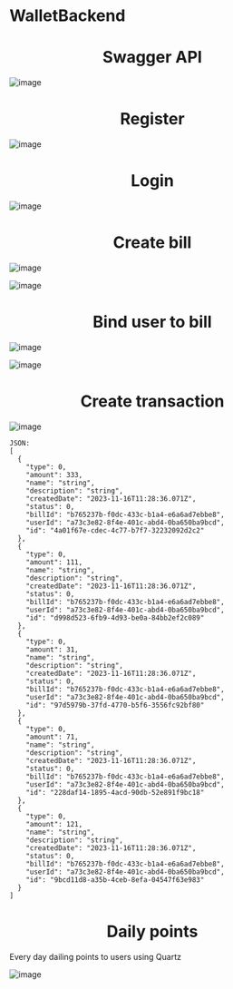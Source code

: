 # WalletBackend

<h1 align="center">Swagger API</h1>

![image](https://github.com/kelass/WalletBackend/assets/69418373/c3cb4d60-c44b-4288-815b-acaddc4a76f6)


<h1 align="center">Register</h1>

![image](https://github.com/kelass/WalletBackend/assets/69418373/ece5fdda-6ea5-43bf-853b-d4246ea4f855)

<h1 align="center">Login</h1>

![image](https://github.com/kelass/WalletBackend/assets/69418373/265f326e-f2cc-4281-8b69-e111ccd6d01d)

<h1 align="center">Create bill</h1>

![image](https://github.com/kelass/WalletBackend/assets/69418373/9de5b9de-8be1-4c88-8a3d-c4207098e8fc)

![image](https://github.com/kelass/WalletBackend/assets/69418373/81e966a1-674b-4c96-8a4e-e7262343762b)


<h1 align="center">Bind user to bill</h1>

![image](https://github.com/kelass/WalletBackend/assets/69418373/b57c26e7-5a5c-4ec9-8d37-b01116fd34de)

![image](https://github.com/kelass/WalletBackend/assets/69418373/b7c72d3e-a423-4405-8a7a-a9c8f6b60dc1)


<h1 align="center">Create transaction</h1>

![image](https://github.com/kelass/WalletBackend/assets/69418373/a52441e8-b931-4903-a44d-1cb75f0a4744)
```
JSON:
[
  {
    "type": 0,
    "amount": 333,
    "name": "string",
    "description": "string",
    "createdDate": "2023-11-16T11:28:36.071Z",
    "status": 0,
    "billId": "b765237b-f0dc-433c-b1a4-e6a6ad7ebbe8",
    "userId": "a73c3e82-8f4e-401c-abd4-0ba650ba9bcd",
    "id": "4a01f67e-cdec-4c77-b7f7-32232092d2c2"
  },
  {
    "type": 0,
    "amount": 111,
    "name": "string",
    "description": "string",
    "createdDate": "2023-11-16T11:28:36.071Z",
    "status": 0,
    "billId": "b765237b-f0dc-433c-b1a4-e6a6ad7ebbe8",
    "userId": "a73c3e82-8f4e-401c-abd4-0ba650ba9bcd",
    "id": "d998d523-6fb9-4d93-be0a-84bb2ef2c089"
  },
  {
    "type": 0,
    "amount": 31,
    "name": "string",
    "description": "string",
    "createdDate": "2023-11-16T11:28:36.071Z",
    "status": 0,
    "billId": "b765237b-f0dc-433c-b1a4-e6a6ad7ebbe8",
    "userId": "a73c3e82-8f4e-401c-abd4-0ba650ba9bcd",
    "id": "97d5979b-37fd-4770-b5f6-3556fc92bf80"
  },
  {
    "type": 0,
    "amount": 71,
    "name": "string",
    "description": "string",
    "createdDate": "2023-11-16T11:28:36.071Z",
    "status": 0,
    "billId": "b765237b-f0dc-433c-b1a4-e6a6ad7ebbe8",
    "userId": "a73c3e82-8f4e-401c-abd4-0ba650ba9bcd",
    "id": "228daf14-1895-4acd-90db-52e891f9bc18"
  },
  {
    "type": 0,
    "amount": 121,
    "name": "string",
    "description": "string",
    "createdDate": "2023-11-16T11:28:36.071Z",
    "status": 0,
    "billId": "b765237b-f0dc-433c-b1a4-e6a6ad7ebbe8",
    "userId": "a73c3e82-8f4e-401c-abd4-0ba650ba9bcd",
    "id": "9bcd11d8-a35b-4ceb-8efa-04547f63e983"
  }
]
```


<h1 align="center">Daily points</h1>
Every day dailing points to users using Quartz

![image](https://github.com/kelass/WalletBackend/assets/69418373/84aa997c-f843-4f1a-9517-d691e8b15b3a)
